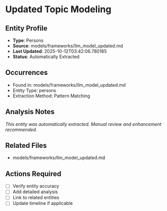 # Updated Topic Modeling

## Entity Profile
- **Type**: Persons
- **Source**: models/frameworks/llm_model_updated.md
- **Last Updated**: 2025-10-12T03:42:06.780185
- **Status**: Automatically Extracted

## Occurrences
- Found in: models/frameworks/llm_model_updated.md
- Entity Type: persons
- Extraction Method: Pattern Matching

## Analysis Notes
*This entity was automatically extracted. Manual review and enhancement recommended.*

## Related Files
- models/frameworks/llm_model_updated.md

## Actions Required
- [ ] Verify entity accuracy
- [ ] Add detailed analysis
- [ ] Link to related entities
- [ ] Update timeline if applicable
